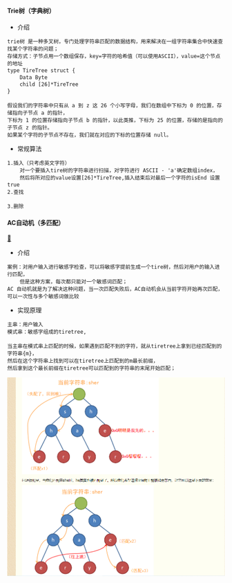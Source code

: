 #### Trie树（字典树）
- 介绍
```
trie树 是一种多叉树，专门处理字符串匹配的数据结构，用来解决在一组字符串集合中快速查找某个字符串的问题；
存储方式：子节点用一个数组保存，key=字符的哈希值（可以使用ASCII），value=这个节点的地址
type TireTree struct {
    Data Byte
    child [26]*TireTree
}

假设我们的字符串中只有从 a 到 z 这 26 个小写字母，我们在数组中下标为 0 的位置，存储指向子节点 a 的指针，
下标为 1 的位置存储指向子节点 b 的指针，以此类推，下标为 25 的位置，存储的是指向的子节点 z 的指针。
如果某个字符的子节点不存在，我们就在对应的下标的位置存储 null。
```

- 常规算法
```
1.插入（只考虑英文字符）
    对一个要插入tire树的字符串进行扫描，对字符进行 ASCII - 'a'确定数组index，
    然后将所对应的value设置[26]*TireTree,插入结束后对最后一个字符的isEnd 设置true
2.查找
    
3.删除
```

#### AC自动机（多匹配）

[🔗](https://www.cnblogs.com/sclbgw7/p/9260756.html)

- 介绍
```
案例：对用户输入进行敏感字检查，可以将敏感字提前生成一个tire树，然后对用户的输入进行匹配，
    但是这种方案，每次都只能对一个敏感词匹配；
AC 自动机就是为了解决这种问题，当一次匹配失败后，AC自动机会从当前字符开始再次匹配，可以一次性与多个敏感词做比较
```
- 实现原理
```
主串：用户输入
模式串：敏感字组成的tiretree,

当主串在模式串上匹配的时候，如果遇到匹配不到的字符，就从tiretree上拿到已经匹配到的字符串{m}，
然后在这个字符串上找到可以在tiretree上匹配到的m最长前缀，
然后拿到这个最长前缀在tiretree可以匹配到的字符串的末尾开始匹配；
```
![匹配失败后的实效](https://github.com/lqhandsome/Alg/blob/master/13tiretree/failnext.png)